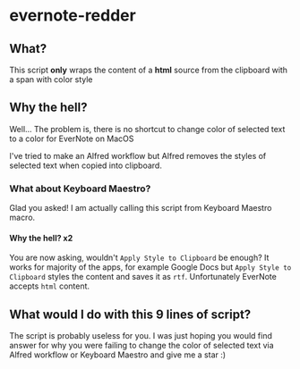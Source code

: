 # evernote-redder

## What?
This script **only** wraps the content of a **html** source from the clipboard with a span with color style    

## Why the hell?

Well... The problem is, there is no shortcut to change color of selected text to a color for EverNote on MacOS

I've tried to make an Alfred workflow but Alfred removes the styles of selected text when copied into clipboard.

### What about Keyboard Maestro?
Glad you asked! I am actually calling this script from Keyboard Maestro macro.

#### Why the hell? x2
You are now asking, wouldn't `Apply Style to Clipboard` be enough?
It works for majority of the apps, for example Google Docs but `Apply Style to Clipboard` styles the content and saves it as `rtf`. Unfortunately EverNote accepts `html` content.

## What would I do with this 9 lines of script?  
The script is probably useless for you.
I was just hoping you would find answer for why you were failing to change the color of selected text via Alfred workflow or Keyboard Maestro and give me a star :)   

 
